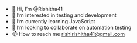 - 👋 Hi, I’m @Rishitha41
- 👀 I’m interested in testing and development
- 🌱 I’m currently learning JavaScript
- 💞️ I’m looking to collaborate on automation testing
- 📫 How to reach me rishirishitha41@gmail.com

<!---
Rishitha41/Rishitha41 is a ✨ special ✨ repository because its `README.md` (this file) appears on your GitHub profile.
You can click the Preview link to take a look at your changes.
--->
